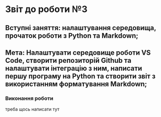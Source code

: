 
# Звіт до роботи №3

## Вступні заняття: налаштування середовища, прочаток роботи з Python та Markdown;

## Мета:  Налаштувати середовище роботи VS Code, створити репозиторій Github та налаштувати інтеграцію з ним, написати першу програму на Python та створити звіт з використанням форматування Markdown;

### Виконання роботи

треба щось написати тут



